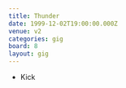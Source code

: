```yaml
---
title: Thunder
date: 1999-12-02T19:00:00.000Z
venue: v2
categories: gig
board: 8
layout: gig
---
```

+ Kick